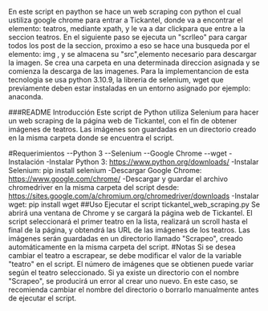 En este script en paython se hace un web scraping con python el cual ustiliza google chrome para entrar a Tickantel,
donde va a encontrar el elemento: teatros, mediante xpath, y le va a dar clickpara que entre a la seccion teatros.
En el siguiente paso se ejecuta un "scrlleo" para cargar todos los post de la seccion,
proximo a eso se hace una busqueda por el elemento: img , y se almacena su "src",elemento necesario para descargar la imagen.
Se crea una carpeta en una determinada direccion asignada y se comienza la descarga de las imagenes.
Para la implementancion de esta tecnologia se usa python 3.10.9, la libreria de selenium, wget que previamente deben estar instaladas en un entorno asignado por ejemplo: anaconda.



###README
Introducción
Este script de Python utiliza Selenium para hacer un web scraping de la página web de Tickantel, con el fin de obtener imágenes de teatros. Las imágenes son guardadas en un directorio creado en la misma carpeta donde se encuentra el script.

#Requerimientos
--Python 3
--Selenium
--Google Chrome
--wget
-Instalación
-Instalar Python 3: https://www.python.org/downloads/
-Instalar Selenium: pip install selenium
-Descargar Google Chrome: https://www.google.com/chrome/
-Descargar y guardar el archivo chromedriver en la misma carpeta del script desde: https://sites.google.com/a/chromium.org/chromedriver/downloads
-Instalar wget: pip install wget
##Uso
Ejecutar el script tickantel_web_scraping.py
Se abrirá una ventana de Chrome y se cargará la página web de Tickantel.
El script seleccionará el primer teatro en la lista, realizará un scroll hasta el final de la página, y obtendrá las URL de las imágenes de los teatros.
Las imágenes serán guardadas en un directorio llamado "Scrapeo", creado automáticamente en la misma carpeta del script.
#Notas
Si se desea cambiar el teatro a escrapear, se debe modificar el valor de la variable "teatro" en el script.
El número de imágenes que se obtienen puede variar según el teatro seleccionado.
Si ya existe un directorio con el nombre "Scrapeo", se producirá un error al crear uno nuevo. En este caso, se recomienda cambiar el nombre del directorio o borrarlo manualmente antes de ejecutar el script.
